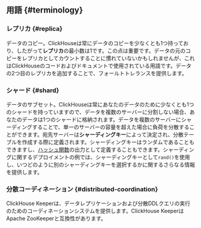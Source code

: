 ## 用語 {#terminology}
### レプリカ {#replica}
データのコピー。ClickHouseは常にデータのコピーを少なくとも1つ持っており、したがって**レプリカ**の最小数は1です。この点は重要です。データの元のコピーをレプリカとしてカウントすることに慣れていないかもしれませんが、これはClickHouseのコードおよびドキュメントで使用されている用語です。データの2つ目のレプリカを追加することで、フォールトトレランスを提供します。

### シャード {#shard}
データのサブセット。ClickHouseは常にあなたのデータのために少なくとも1つのシャードを持っていますので、データを複数のサーバーに分割しない場合、あなたのデータは1つのシャードに格納されます。データを複数のサーバーにシャーディングすることで、単一のサーバーの容量を超えた場合に負荷を分散することができます。宛先サーバーは**シャーディングキー**によって決定され、分散テーブルを作成する際に定義されます。シャーディングキーはランダムであることもできますし、[ハッシュ関数](/sql-reference/functions/hash-functions)の出力として定義することもできます。シャーディングに関するデプロイメントの例では、シャーディングキーとして`rand()`を使用し、いつどのように別のシャーディングキーを選択するかに関するさらなる情報を提供します。

### 分散コーディネーション {#distributed-coordination}
ClickHouse Keeperは、データレプリケーションおよび分散DDLクエリの実行のためのコーディネーションシステムを提供します。ClickHouse KeeperはApache ZooKeeperと互換性があります。
